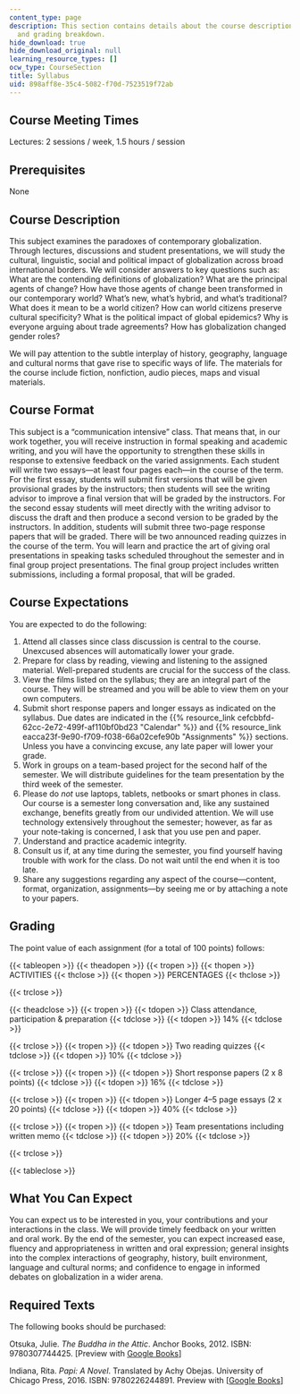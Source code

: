 ```yaml
---
content_type: page
description: This section contains details about the course description, course requirements,
  and grading breakdown.
hide_download: true
hide_download_original: null
learning_resource_types: []
ocw_type: CourseSection
title: Syllabus
uid: 898aff8e-35c4-5082-f70d-7523519f72ab
---
```


Course Meeting Times
--------------------

Lectures: 2 sessions / week, 1.5 hours / session

Prerequisites
-------------

None

Course Description
------------------

This subject examines the paradoxes of contemporary globalization. Through lectures, discussions and student presentations, we will study the cultural, linguistic, social and political impact of globalization across broad international borders. We will consider answers to key questions such as: What are the contending definitions of globalization? What are the principal agents of change? How have those agents of change been transformed in our contemporary world? What’s new, what’s hybrid, and what’s traditional? What does it mean to be a world citizen? How can world citizens preserve cultural specificity? What is the political impact of global epidemics? Why is everyone arguing about trade agreements? How has globalization changed gender roles?

We will pay attention to the subtle interplay of history, geography, language and cultural norms that gave rise to specific ways of life. The materials for the course include fiction, nonfiction, audio pieces, maps and visual materials.

Course Format
-------------

This subject is a “communication intensive” class. That means that, in our work together, you will receive instruction in formal speaking and academic writing, and you will have the opportunity to strengthen these skills in response to extensive feedback on the varied assignments. Each student will write two essays—at least four pages each—in the course of the term. For the first essay, students will submit first versions that will be given provisional grades by the instructors; then students will see the writing advisor to improve a final version that will be graded by the instructors. For the second essay students will meet directly with the writing advisor to discuss the draft and then produce a second version to be graded by the instructors. In addition, students will submit three two-page response papers that will be graded. There will be two announced reading quizzes in the course of the term. You will learn and practice the art of giving oral presentations in speaking tasks scheduled throughout the semester and in final group project presentations. The final group project includes written submissions, including a formal proposal, that will be graded.

Course Expectations
-------------------

You are expected to do the following:

1.  Attend all classes since class discussion is central to the course. Unexcused absences will automatically lower your grade.
2.  Prepare for class by reading, viewing and listening to the assigned material. Well-prepared students are crucial for the success of the class.
3.  View the films listed on the syllabus; they are an integral part of the course. They will be streamed and you will be able to view them on your own computers.
4.  Submit short response papers and longer essays as indicated on the syllabus. Due dates are indicated in the {{% resource_link cefcbbfd-62cc-2e72-499f-af110bf0bd23 "Calendar" %}} and {{% resource_link eacca23f-9e90-f709-f038-66a02cefe90b "Assignments" %}} sections. Unless you have a convincing excuse, any late paper will lower your grade.
5.  Work in groups on a team-based project for the second half of the semester. We will distribute guidelines for the team presentation by the third week of the semester.
6.  Please do _not_ use laptops, tablets, netbooks or smart phones in class. Our course is a semester long conversation and, like any sustained exchange, benefits greatly from our undivided attention. We will use technology extensively throughout the semester; however, as far as your note-taking is concerned, I ask that you use pen and paper.
7.  Understand and practice academic integrity.
8.  Consult us if, at any time during the semester, you find yourself having trouble with work for the class. Do not wait until the end when it is too late.
9.  Share any suggestions regarding any aspect of the course—content, format, organization, assignments—by seeing me or by attaching a note to your papers.

Grading
-------

The point value of each assignment (for a total of 100 points) follows:

{{< tableopen >}}
{{< theadopen >}}
{{< tropen >}}
{{< thopen >}}
ACTIVITIES
{{< thclose >}}
{{< thopen >}}
PERCENTAGES
{{< thclose >}}

{{< trclose >}}

{{< theadclose >}}
{{< tropen >}}
{{< tdopen >}}
Class attendance, participation & preparation
{{< tdclose >}}
{{< tdopen >}}
14%
{{< tdclose >}}

{{< trclose >}}
{{< tropen >}}
{{< tdopen >}}
Two reading quizzes
{{< tdclose >}}
{{< tdopen >}}
10%
{{< tdclose >}}

{{< trclose >}}
{{< tropen >}}
{{< tdopen >}}
Short response papers (2 x 8 points)
{{< tdclose >}}
{{< tdopen >}}
16%
{{< tdclose >}}

{{< trclose >}}
{{< tropen >}}
{{< tdopen >}}
Longer 4–5 page essays (2 x 20 points)
{{< tdclose >}}
{{< tdopen >}}
40%
{{< tdclose >}}

{{< trclose >}}
{{< tropen >}}
{{< tdopen >}}
Team presentations including written memo
{{< tdclose >}}
{{< tdopen >}}
20%
{{< tdclose >}}

{{< trclose >}}

{{< tableclose >}}

What You Can Expect
-------------------

You can expect us to be interested in you, your contributions and your interactions in the class. We will provide timely feedback on your written and oral work. By the end of the semester, you can expect increased ease, fluency and appropriateness in written and oral expression; general insights into the complex interactions of geography, history, built environment, language and cultural norms; and confidence to engage in informed debates on globalization in a wider arena.

Required Texts
--------------

The following books should be purchased:

Otsuka, Julie. _The Buddha in the Attic_. Anchor Books, 2012. ISBN: 9780307744425. \[Preview with [Google Books](http://books.google.com/books?id=V04NOSsnDA0C&pg=PAfrontcover)\]

Indiana, Rita. _Papi: A Novel_. Translated by Achy Obejas. University of Chicago Press, 2016. ISBN: 9780226244891. Preview with \[[Google Books](https://books.google.com/books?id=1AuZCwAAQBAJ&lpg=PP1&dq=rita%20indiana%20papi&pg=PP1#v=onepage&q&f=false)\]